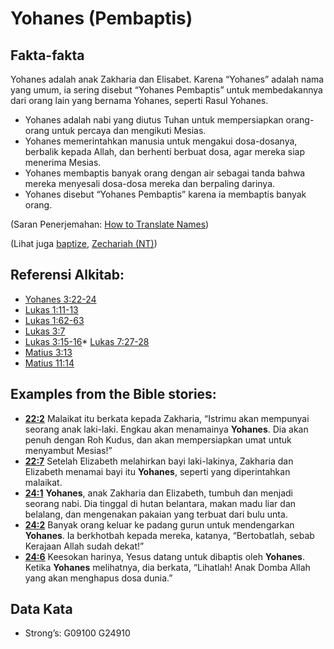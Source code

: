 # Yohanes (Pembaptis)

## Fakta-fakta

Yohanes adalah anak Zakharia dan Elisabet. Karena “Yohanes” adalah nama yang umum, ia sering disebut “Yohanes Pembaptis” untuk membedakannya dari orang lain yang bernama Yohanes, seperti Rasul Yohanes.

* Yohanes adalah nabi yang diutus Tuhan untuk mempersiapkan orang-orang untuk percaya dan mengikuti Mesias.
* Yohanes memerintahkan manusia untuk mengakui dosa-dosanya, berbalik kepada Allah, dan berhenti berbuat dosa, agar mereka siap menerima Mesias.
* Yohanes membaptis banyak orang dengan air sebagai tanda bahwa mereka menyesali dosa-dosa mereka dan berpaling darinya.
* Yohanes disebut “Yohanes Pembaptis” karena ia membaptis banyak orang.

(Saran Penerjemahan: [How to Translate Names](rc://en/ta/man/translate/translate-names))

(Lihat juga [baptize](../kt/baptize.md), [Zechariah (NT)](../names/zechariahnt.md))

## Referensi Alkitab:

* [Yohanes 3:22-24](rc://en/tn/help/jhn/03/22)
* [Lukas 1:11-13](rc://en/tn/help/luk/01/11)
* [Lukas 1:62-63](rc://en/tn/help/luk/01/62)
* [Lukas 3:7](rc://en/tn/help/luk/03/07)
* [Lukas 3:15-16](rc://en/tn/help/luk/03/15)* [Lukas 7:27-28](rc://en/tn/help/luk/07/27)
* [Matius 3:13](rc://en/tn/help/mat/03/13)
* [Matius 11:14](rc://en/tn/help/mat/11/14)

## Examples from the Bible stories:

* __[22:2](rc://en/tn/help/obs/22/02)__ Malaikat itu berkata kepada Zakharia, “Istrimu akan mempunyai seorang anak laki-laki. Engkau akan menamainya __Yohanes__. Dia akan penuh dengan Roh Kudus, dan akan mempersiapkan umat untuk menyambut Mesias!”
* __[22:7](rc://en/tn/help/obs/22/07)__ Setelah Elizabeth melahirkan bayi laki-lakinya, Zakharia dan Elizabeth menamai bayi itu __Yohanes__, seperti yang diperintahkan malaikat.
* __[24:1](rc://en/tn/help/obs/24/01)__ __Yohanes__, anak Zakharia dan Elizabeth, tumbuh dan menjadi seorang nabi. Dia tinggal di hutan belantara, makan madu liar dan belalang, dan mengenakan pakaian yang terbuat dari bulu unta.
* __[24:2](rc://en/tn/help/obs/24/02)__ Banyak orang keluar ke padang gurun untuk mendengarkan __Yohanes__. Ia berkhotbah kepada mereka, katanya, “Bertobatlah, sebab Kerajaan Allah sudah dekat!”
* __[24:6](rc://en/tn/help/obs/24/06)__ Keesokan harinya, Yesus datang untuk dibaptis oleh __Yohanes__. Ketika __Yohanes__ melihatnya, dia berkata, “Lihatlah! Anak Domba Allah yang akan menghapus dosa dunia.”

## Data Kata

* Strong’s: G09100 G24910
